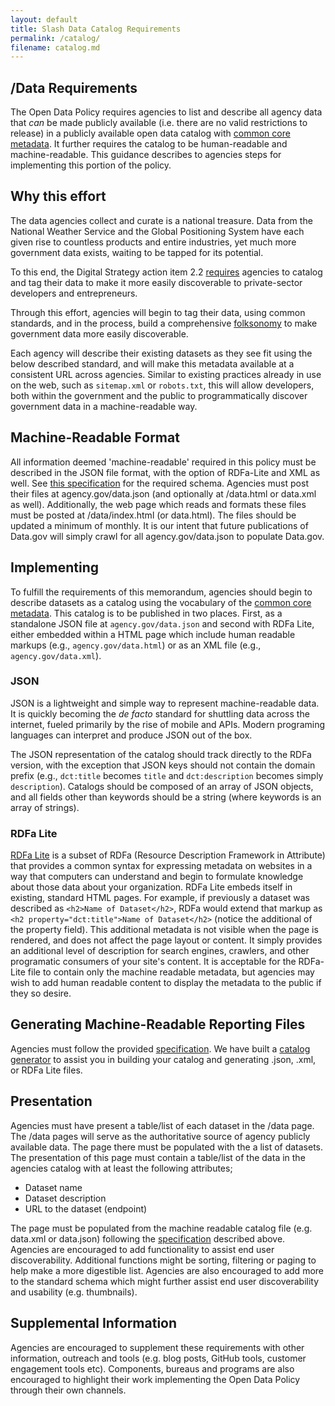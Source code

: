 ```yaml
---
layout: default
title: Slash Data Catalog Requirements
permalink: /catalog/
filename: catalog.md
---
```


/Data Requirements
------------------

The Open Data Policy requires agencies to list and describe all agency data that *can* be made publicly available (i.e. there are no valid restrictions to release) in a publicly available open data catalog with [common core metadata](http://gsa-ocsit.github.com/project-open-data.github.com/schema/).  It further requires the catalog to be human-readable and machine-readable.  This guidance describes to agencies steps for implementing this portion of the policy. 

Why this effort
---------------

The data agencies collect and curate is a national treasure. Data from the National Weather Service and the Global Positioning System have each given rise to countless products and entire industries, yet much more government data exists, waiting to be tapped for its potential. 

To this end, the Digital Strategy action item 2.2 [requires](http://www.whitehouse.gov/sites/default/files/omb/egov/digital-government/digital-government.html#existing-data) agencies to catalog and tag their data to make it more easily discoverable to private-sector developers and entrepreneurs.

Through this effort, agencies will begin to tag their data, using common standards, and in the process, build a comprehensive [folksonomy](http://en.wikipedia.org/wiki/Folksonomy) to make government data more easily discoverable. 

Each agency will describe their existing datasets as they see fit using the below described standard, and will make this metadata available at a consistent URL across agencies. Similar to existing practices already in use on the web, such as `sitemap.xml` or `robots.txt`, this will allow developers, both within the government and the public to programmatically discover government data in a machine-readable way.

Machine-Readable Format
-----------------------

All information deemed 'machine-readable' required in this policy must be described in the JSON file format, with the option of RDFa-Lite and XML as well.  See [this specification](http://gsa-ocsit.github.com/project-open-data.github.com/schema/) for the required schema.  Agencies must post their files at agency.gov/data.json (and optionally at /data.html or data.xml as well).  Additionally, the web page which reads and formats these files must be posted at /data/index.html (or data.html).  The files should be updated a minimum of monthly.  It is our intent that future publications of Data.gov will simply crawl for all agency.gov/data.json to populate Data.gov.

Implementing
------------

To fulfill the requirements of this memorandum, agencies should begin to describe datasets as a catalog using the vocabulary of the [common core metadata](http://gsa-ocsit.github.com/project-open-data.github.com/schema/). This catalog is to be published in two places. First, as a standalone JSON file at `agency.gov/data.json` and second with RDFa Lite, either embedded within a HTML page which include human readable markups (e.g., `agency.gov/data.html`) or as an XML file (e.g., `agency.gov/data.xml`). 

### JSON

JSON is a lightweight and simple way to represent machine-readable data. It is quickly becoming the *de facto* standard for shuttling data across the internet, fueled primarily by the rise of mobile and APIs. Modern programing languages can interpret and produce JSON out of the box. 

The JSON representation of the catalog should track directly to the RDFa version, with the exception that JSON keys should not contain the domain prefix (e.g., `dct:title` becomes `title` and `dct:description` becomes simply `description`). Catalogs should be composed of an array of JSON objects, and all fields other than keywords should be a string (where keywords is an array of strings).

### RDFa Lite

[RDFa Lite](http://www.w3.org/TR/rdfa-lite/) is a subset of RDFa (Resource Description Framework in Attribute) that provides a common syntax for expressing metadata on websites in a way that computers can understand and begin to formulate knowledge about those data about your organization. RDFa Lite embeds itself in existing, standard HTML pages. For example, if previously a dataset was described as `<h2>Name of Dataset</h2>`, RDFa would extend that markup as  `<h2 property="dct:title">Name of Dataset</h2>` (notice the additional of the property field). This additional metadata is not visible when the page is rendered, and does not affect the page layout or content. It simply provides an additional level of description for search engines, crawlers, and other programatic consumers of your site's content.  It is acceptable for the RDFa-Lite file to contain only the machine readable metadata, but agencies may wish to add human readable content to display the metadata to the public if they so desire.


Generating Machine-Readable Reporting Files
-------------------------------------------

Agencies must follow the provided [specification](http://gsa-ocsit.github.com/project-open-data.github.com/schema/).  We have built a [catalog generator](https://github.com/project-open-data/catalog-generator) to assist you in building your catalog and generating .json, .xml, or RDFa Lite files.  

Presentation
------------

Agencies must have present a table/list of each dataset in the /data page.  The /data pages will serve as the authoritative source of agency publicly available data. The page there must be populated with the a list of datasets.  The presentation of this page must contain a table/list of the data in the agencies catalog with at least the following attributes;

* Dataset name
* Dataset description
* URL to the dataset (endpoint)

The page must be populated from the machine readable catalog file (e.g. data.xml or data.json) following the [specification](http://gsa-ocsit.github.com/project-open-data.github.com/data-catalog/) described above.  Agencies are encouraged to add functionality to assist end user discoverability.  Additional functions might be sorting, filtering or paging to help make a more digestible list.  Agencies are also encouraged to add more to the standard schema which might further assist end user discoverability and usability (e.g. thumbnails).

Supplemental Information
------------------------

Agencies are encouraged to supplement these requirements with other information, outreach and tools (e.g. blog posts, GitHub tools, customer engagement tools etc).  Components, bureaus and programs are also encouraged to highlight their work implementing the Open Data Policy through their own channels.
